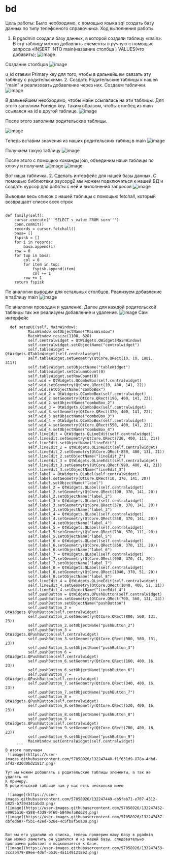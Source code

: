 # bd
Цель работы:
Было необходимо, с помощью языка sql создать базу данных по типу телефонного справочника.
Ход выполнения работы.
1.	В pgadmin создали базу данных, в которой создали таблицу «main». В эту таблицу можно добавлять элементы в ручную с помощью запроса «INSERT INTO main(название столбца ) VALUES(что добавить);
![image](https://user-images.githubusercontent.com/57058926/132247360-70d9ef62-e6ac-467e-ae90-d02314ad8748.png)

 
Создание столбцов
 ![image](https://user-images.githubusercontent.com/57058926/132247362-76f21455-238b-41e7-9e32-9e8801df2013.png)

u_id ставим Primary key для того, чтобы в дальнейшем связать эту таблицу с родительскими.
2.	Создать Родительские таблицы к нашей “main” и реализовать добавление через них.
Создаем таблички.
 ![image](https://user-images.githubusercontent.com/57058926/132247364-9682ee37-39a3-43d1-bc7d-388f520b3fe7.png)

В дальнейшем необходимо, чтобы мэйн ссылалась на эти таблицы. Для этого заполним Foreign key. Таким образом, чтобы столбец из main ссылался на id в другой таблице.
 ![image](https://user-images.githubusercontent.com/57058926/132247369-ae8f71aa-5311-489c-9890-2be16338881a.png)

После этого заполним родительские таблицы.
 
![image](https://user-images.githubusercontent.com/57058926/132247378-568b2c5e-8eb2-4ae6-83ef-714fb229e438.png)

Теперь вставим значения из наших родительских таблиц в main 
![image](https://user-images.githubusercontent.com/57058926/132247393-c03fecf9-c0b4-409e-bfe8-c46da342b528.png)

Получаем такую таблицу
 ![image](https://user-images.githubusercontent.com/57058926/132247395-74159987-f7dc-434c-b9c7-67bbaeea4d22.png)

После этого с помощью команды join, объединим наши таблицы по ключу и получим: 
  ![image](https://user-images.githubusercontent.com/57058926/132247400-f952c66c-32ca-4402-8d36-5bc6026856a0.png)
![image](https://user-images.githubusercontent.com/57058926/132247404-f350a332-465c-410c-a5a7-7e1c995e6a21.png)

 
Вот наша табличка. 
2. Сделать интерфейс для нашей базы данных.
С помощью библиотеки psycopg2 мы можем подключаться к нашей БД и создать курсор для работы с ней и выполнения запросов
 ![image](https://user-images.githubusercontent.com/57058926/132247406-5a459b64-8104-472e-9853-7c01cfe961c1.png)

Выводим весь список с нашей таблицы с помощью fetchall, который возвращает список всех строк 
```

def family(self):
    cursor.execute('''SELECT s_value FROM surn''')
    conn.commit()
    records = cursor.fetchall()
    basa= []
    fspisk = []
    for i in records:
        basa.append(i)
    row = 0
    for tup in basa:
        col = 0
        for item in tup:
            fspisk.append(item)
            col += 1
        row += 1
    return fspisk

```
По аналогии выводим для остальных столбцов.
Реализуем добавление в таблицу main
 ![image](https://user-images.githubusercontent.com/57058926/132247426-c98e5678-125d-4db2-a7cd-cf860ebef28c.png)

По аналогии проводим и удаление.
Далее для каждой родительской таблицы так же реализуем добавление и удаление.
 ![image](https://user-images.githubusercontent.com/57058926/132247429-669e9770-e2a5-4bef-bc63-9983513961d8.png)
Сам интерфейс
```
  def setupUi(self, MainWindow):
          MainWindow.setObjectName("MainWindow")
          MainWindow.resize(1108, 620)
          self.centralwidget = QtWidgets.QWidget(MainWindow)
          self.centralwidget.setObjectName("centralwidget")
          self.tableWidget = QtWidgets.QTableWidget(self.centralwidget)
          self.tableWidget.setGeometry(QtCore.QRect(10, 10, 1081, 311))
          self.tableWidget.setObjectName("tableWidget")
          self.tableWidget.setColumnCount(0)
          self.tableWidget.setRowCount(0)
          self.wid = QtWidgets.QComboBox(self.centralwidget)
          self.wid.setGeometry(QtCore.QRect(10, 400, 141, 22))
          self.wid.setObjectName("comboBox")
          self.wid_2 = QtWidgets.QComboBox(self.centralwidget)
          self.wid_2.setGeometry(QtCore.QRect(190, 400, 141, 22))
          self.wid_2.setObjectName("comboBox_2")
          self.wid_3 = QtWidgets.QComboBox(self.centralwidget)
          self.wid_3.setGeometry(QtCore.QRect(370, 400, 141, 22))
          self.wid_3.setObjectName("comboBox_3")
          self.wid_4 = QtWidgets.QComboBox(self.centralwidget)
          self.wid_4.setGeometry(QtCore.QRect(550, 400, 141, 22))
          self.wid_4.setObjectName("comboBox_4")
          self.lineEdit = QtWidgets.QLineEdit(self.centralwidget)
          self.lineEdit.setGeometry(QtCore.QRect(730, 400, 111, 21))
          self.lineEdit.setObjectName("lineEdit")
          self.lineEdit_2 = QtWidgets.QLineEdit(self.centralwidget)
          self.lineEdit_2.setGeometry(QtCore.QRect(850, 400, 131, 21))
          self.lineEdit_2.setObjectName("lineEdit_2")
          self.lineEdit_3 = QtWidgets.QLineEdit(self.centralwidget)
          self.lineEdit_3.setGeometry(QtCore.QRect(990, 400, 41, 21))
          self.lineEdit_3.setObjectName("lineEdit_3")
          self.label = QtWidgets.QLabel(self.centralwidget)
          self.label.setGeometry(QtCore.QRect(10, 370, 141, 20))
          self.label.setObjectName("label")
          self.label_2 = QtWidgets.QLabel(self.centralwidget)
          self.label_2.setGeometry(QtCore.QRect(190, 370, 141, 20))
          self.label_2.setObjectName("label_2")
          self.label_3 = QtWidgets.QLabel(self.centralwidget)
          self.label_3.setGeometry(QtCore.QRect(370, 370, 141, 20))
          self.label_3.setObjectName("label_3")
          self.label_4 = QtWidgets.QLabel(self.centralwidget)
          self.label_4.setGeometry(QtCore.QRect(550, 370, 141, 20))
          self.label_4.setObjectName("label_4")
          self.label_5 = QtWidgets.QLabel(self.centralwidget)
          self.label_5.setGeometry(QtCore.QRect(730, 370, 111, 20))
          self.label_5.setObjectName("label_5")
          self.label_6 = QtWidgets.QLabel(self.centralwidget)
          self.label_6.setGeometry(QtCore.QRect(850, 370, 131, 20))
          self.label_6.setObjectName("label_6")
          self.label_7 = QtWidgets.QLabel(self.centralwidget)
          self.label_7.setGeometry(QtCore.QRect(990, 370, 41, 20))
          self.label_7.setObjectName("label_7")
          self.label_8 = QtWidgets.QLabel(self.centralwidget)
          self.label_8.setGeometry(QtCore.QRect(1040, 370, 51, 20))
          self.label_8.setObjectName("label_8")
          self.lineEdit_4 = QtWidgets.QLineEdit(self.centralwidget)
          self.lineEdit_4.setGeometry(QtCore.QRect(1040, 400, 51, 21))
          self.lineEdit_4.setObjectName("lineEdit_4")
          self.pushButton = QtWidgets.QPushButton(self.centralwidget)
          self.pushButton.setGeometry(QtCore.QRect(700, 560, 131, 23))
          self.pushButton.setObjectName("pushButton")
          self.pushButton_2 = QtWidgets.QPushButton(self.centralwidget)
          self.pushButton_2.setGeometry(QtCore.QRect(800, 560, 131, 23))
          self.pushButton_2.setObjectName("pushButton_2")
          self.pushButton_3 = QtWidgets.QPushButton(self.centralwidget)
          self.pushButton_3.setGeometry(QtCore.QRect(900, 560, 131, 23))
          self.pushButton_3.setObjectName("pushButton_3")
          self.pushButton_6 = QtWidgets.QPushButton(self.centralwidget)
          self.pushButton_6.setGeometry(QtCore.QRect(160, 400, 16, 23))
          self.pushButton_6.setObjectName("pushButton_6")
          self.pushButton_7 = QtWidgets.QPushButton(self.centralwidget)
          self.pushButton_7.setGeometry(QtCore.QRect(340, 400, 16, 23))
          self.pushButton_7.setObjectName("pushButton_7")
          self.pushButton_8 = QtWidgets.QPushButton(self.centralwidget)
          self.pushButton_8.setGeometry(QtCore.QRect(520, 400, 16, 23))
          self.pushButton_8.setObjectName("pushButton_8")
          self.pushButton_9 = QtWidgets.QPushButton(self.centralwidget)
          self.pushButton_9.setGeometry(QtCore.QRect(700, 400, 16, 23))
          self.pushButton_9.setObjectName("pushButton_9")
          MainWindow.setCentralWidget(self.centralwidget)
     ```
В итоге получаем 
 ![image](https://user-images.githubusercontent.com/57058926/132247440-f1f631d9-878a-4dbd-af42-830d0bd21817.png)

Тут мы можем добавлять в родительские таблицы элементы, а так же удалять их
К примеру.
В родительской таблице nam у нас есть несколько имен
 
 ![image](https://user-images.githubusercontent.com/57058926/132247449-eb5fab71-e707-4312-b825-b7204341abd3.png)
![image](https://user-images.githubusercontent.com/57058926/132247452-e9905a16-4588-43d9-9f60-b849e7a8d624.png)
![image](https://user-images.githubusercontent.com/57058926/132247457-dbfeda87-f5b1-42ed-b26e-4c5fb8f50a30.png)

 
Вот мы его удалили из списка, теперь проверим нашу базу в pgadmin
Как можно заметить он удалился и из нашей базы, следовательно программа работает и подключается к базе.
![image](https://user-images.githubusercontent.com/57058926/132247459-3ccab479-89ee-4d6f-b536-4a11491218e2.png)
 


